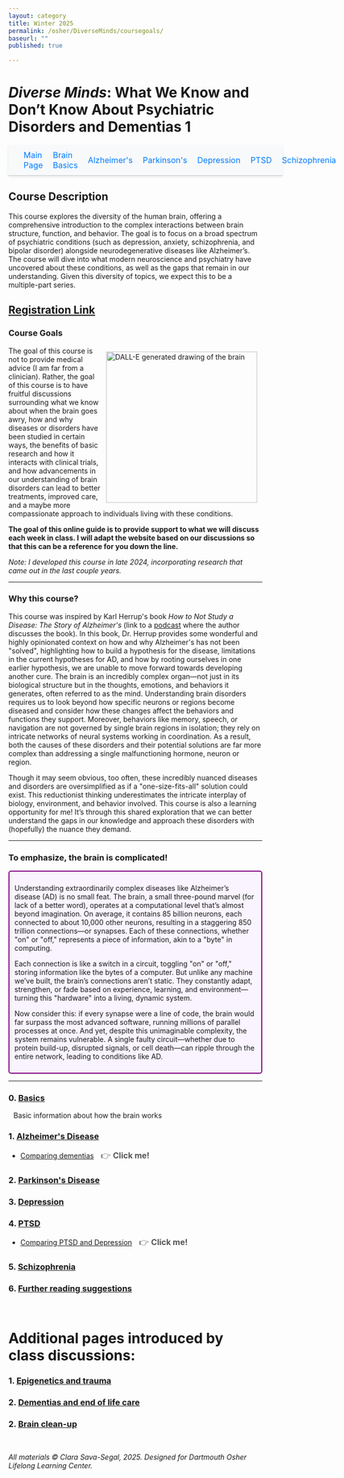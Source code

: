 ```yaml
---
layout: category
title: Winter 2025
permalink: /osher/DiverseMinds/coursegoals/
baseurl: ""
published: true

---
```

# *Diverse Minds*: What We Know and Don’t Know About Psychiatric Disorders and Dementias 1
<style>
  <style>
  a img:hover {
    filter: brightness(0.4);
  }
  /* Style for the arrow and "Click me" text */
  .arrow {
    position: relative;
    display: inline-block;
    margin-right: 10px;
    color: rgb(173, 30, 166);
    font-weight: bold;
  }

  .arrow::before {
    content: '→';  /* Unicode arrow */
    font-size: 24px;
    color: rgb(173, 30, 166);
    position: absolute;
    right: -35px; /* Adjust as necessary */
    top: -5px;  /* Adjust to align with the text */
  }

  /* Optional: style for hover effect on the arrow */
  .arrow:hover {
    color: rgb(100, 20, 100);
  }
.floating-nav {
  position: relative; /* No longer fixed */
  top: 0;
  left: 0;
  width: 100%; /* Full width of the page */
  background-color: #f8f9fa; /* Background color */
  border-bottom: 1px solid #ccc; /* Border at the bottom */
  padding: 10px 20px; /* Padding inside the bar */
  box-shadow: 0 2px 4px rgba(0, 0, 0, 0.1); /* Optional shadow */
  z-index: 1000;
  display: flex; /* Makes it horizontal */
  justify-content: space-around; /* Distribute links evenly */
  align-items: center; /* Center align the text vertically */
}

.floating-nav a {
  text-decoration: none;
  color: #007bff; /* Link color */
  font-size: 1rem;
  padding: 0 10px; /* Space around each link */
}

.floating-nav a:hover {
  color: #0056b3; /* Hover color */
  text-decoration: underline;
}
</style>
<div class="floating-nav">
  <a href="/osher/DiverseMinds/coursegoals/">Main Page</a>
  <a href="/osher/DiverseMinds/brainbasics/">Brain Basics</a>
  <a href="/osher/DiverseMinds/alzheimers/">Alzheimer's</a>
  <a href="/osher/DiverseMinds/parkinsons/">Parkinson's</a>
  <a href="/osher/DiverseMinds/depression/">Depression</a>
  <a href="/osher/DiverseMinds/ptsd/">PTSD</a>
  <a href="/osher/DiverseMinds/schizophrenia/">Schizophrenia</a>
</div>


## Course Description
This course explores the diversity of the human brain, offering a comprehensive introduction to the complex interactions between brain structure, function, and behavior. The goal is to focus on a broad spectrum of psychiatric conditions (such as depression, anxiety, schizophrenia, and bipolar disorder) alongside neurodegenerative diseases like Alzheimer’s. The course will dive into what modern neuroscience and psychiatry have uncovered about these conditions, as well as the gaps that remain in our understanding. Given this diversity of topics, we expect this to be a multiple-part series. 

## [Registration Link](https://reg130.imperisoft.com/Dartmouth/ProgramDetail/313137363238/Registration.aspx)
<!-- ## Acknowledgments  
_All of this material was designed by Clara Sava-Segal. This course was created for the Dartmouth Osher Lifelong Learning Center. I welcome any feedback and kindly ask that if you use any part of this material, please provide appropriate credit._   -->


### Course Goals

<div style="float: right; margin: 10px;">
  <img src="{{ '/assets/images/DALLE_2024-image_line_brain.jpg' | relative_url }}" alt="DALL-E generated drawing of the brain" width="300">
</div>
The goal of this course is not to provide medical advice (I am far from a clinician). Rather, the goal of this course is to have fruitful discussions surrounding what we know about when the brain goes awry, how and why diseases or disorders have been studied in certain ways, the benefits of basic research and how it interacts with clinical trials, and how advancements in our understanding of brain disorders can lead to better treatments, improved care, and a maybe more compassionate approach to individuals living with these conditions.

**The goal of this online guide is to provide support to what we will discuss each week in class. I will adapt the website based on our discussions so that this can be a reference for you down the line.**

*Note: I developed this course in late 2024, incorporating research that came out in the last couple years.*

---
### Why this course?
This course was inspired by Karl Herrup's book *How to Not Study a Disease: The Story of Alzheimer's* (link to a [podcast](https://news.uchicago.edu/where-has-alzheimers-research-gone-wrong) where the author discusses the book). In this book, Dr. Herrup provides some wonderful and highly opinionated context on how and why Alzheimer's has not been "solved", highlighting how to build a hypothesis for the disease, limitations in the current hypotheses for AD, and how by rooting ourselves in one earlier hypothesis, we are unable to move forward towards developing another cure. The brain is an incredibly complex organ—not just in its biological structure but in the thoughts, emotions, and behaviors it generates, often referred to as the mind. Understanding brain disorders requires us to look beyond how specific neurons or regions become diseased and consider how these changes affect the behaviors and functions they support. Moreover, behaviors like memory, speech, or navigation are not governed by single brain regions in isolation; they rely on intricate networks of neural systems working in coordination. As a result, both the causes of these disorders and their potential solutions are far more complex than addressing a single malfunctioning hormone, neuron or region.

Though it may seem obvious, too often, these incredibly nuanced diseases and disorders are oversimplified as if a "one-size-fits-all" solution could exist. This reductionist thinking underestimates the intricate interplay of biology, environment, and behavior involved. This course is also a learning opportunity for me! It’s through this shared exploration that we can better understand the gaps in our knowledge and approach these disorders with (hopefully) the nuance they demand.

---
### To emphasize, the brain is complicated!
<div style="border: 2px solid purple; padding: 10px; background-color: #f9f4ff; border-radius: 5px; margin: 10px 0;">


Understanding extraordinarily complex diseases like Alzheimer’s disease (AD) is no small feat. The brain, a small three-pound marvel (for lack of a better word), operates at a computational level that’s almost beyond imagination. On average, it contains 85 billion neurons, each connected to about 10,000 other neurons, resulting in a staggering 850 trillion connections—or synapses. Each of these connections, whether "on" or "off," represents a piece of information, akin to a "byte" in computing.

Each connection is like a switch in a circuit, toggling "on" or "off," storing information like the bytes of a computer. But unlike any machine we’ve built, the brain’s connections aren’t static. They constantly adapt, strengthen, or fade based on experience, learning, and environment—turning this "hardware" into a living, dynamic system.

Now consider this: if every synapse were a line of code, the brain would far surpass the most advanced software, running millions of parallel processes at once. And yet, despite this unimaginable complexity, the system remains vulnerable. A single faulty circuit—whether due to protein build-up, disrupted signals, or cell death—can ripple through the entire network, leading to conditions like AD.
</div>


---
### 0. [Basics](/osher/DiverseMinds/brainbasics/)  
<div style="display: flex; align-items: center; margin-bottom: 10px;">
  <span style="font-size: 1.5rem; margin-right: 10px;"></span>
  <a href="/osher/DiverseMinds/alzheimers/" style="text-decoration: none;">Basic information about how the brain works</a>
</div>

### 1. [Alzheimer's Disease](/osher/DiverseMinds/alzheimers/)  
- [Comparing dementias](/osher/DiverseMinds/dementias/)
  <span style="margin-left: 10px; font-size: 1rem; color: #555;">👉 <strong>Click me!</strong></span>

### 2. [Parkinson's Disease](/osher/DiverseMinds/parkinsons/)  

### 3. [Depression](/osher/DiverseMinds/depression/)  

### 4. [PTSD](/osher/DiverseMinds/ptsd/)  
- [Comparing PTSD and Depression](/osher/DiverseMinds/compareMDDPTSD/)
  <span style="margin-left: 10px; font-size: 1rem; color: #555;">👉 <strong>Click me!</strong></span>

### 5. [Schizophrenia](/osher/DiverseMinds/schizophrenia/)  

### 6. [Further reading suggestions](/osher/DiverseMinds/books/)  

<br>

# Additional pages introduced by class discussions:
### 1. [Epigenetics and trauma](/osher/DiverseMinds/epigenetics-trauma/)  

### 2. [Dementias and end of life care](/osher/DiverseMinds/dementia-death/)  

### 2. [Brain clean-up](/osher/DiverseMinds/brain-cleanup/)  

<br>

_All materials © Clara Sava-Segal, 2025. Designed for Dartmouth Osher Lifelong Learning Center._  

